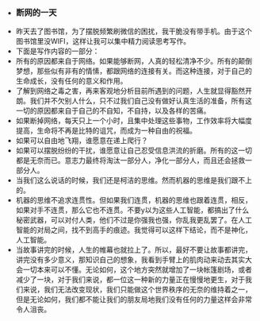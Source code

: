 - ### 断网的一天
- 昨天去了图书馆，为了摆脱频繁刷微信的困扰，我干脆没有带手机。由于这个图书馆里没WIFI，这样让我可以集中精力阅读思考写作。
- 下面是写作内容的一部分：
- 所有的原因都来自于网络。如果能够断网，人真的轻松清净不少。所有的颠倒梦想，那些似有非有的情愫，都跟网络的连接有关。而这种连接，对于自己的生命成长，没有任何的意义和作用。
- 了解到网络之毒之害，再来客观地分析目前所遇到的问题，人生就显得豁然开朗。我们并不欠别人什么，只不过我们自己没有做好认真生活的准备，所有这一切的原因都来自于自己的不自知，不自持，以及各样的苦痛。
- 如果断掉网络，每天只上一个小时，且集中处理这些事物，工作效率将大幅度提高，生命将不再是比特的诅咒，而成为一种自由的祝福。
- 如果可以自由地飞翔，谁愿意在递上爬行？
- 如果可以摆脱纷纷的干扰，谁愿意让自己忍受信息洪流的折磨。所有的这一切都是无奈而已。意志力最终将淘汰一部分人，净化一部分人，而且还会拯救一部分人。
- 当我们这么说话的时候，我们还是柯洁的思维。然而机器的思维是我们跟不上的。
- 机器的思维不追求连贯性。但如果我们连贯，机器的思维也跟着连贯，相反，如果对手不连贯，那么它也不连贯。不要y以为这些人工智能，都搞出了什么秘密武器，可以对付人类，他们不过是你强我也强，你乱我更乱罢了。在人工智能的对局之间，找不到高手的痕迹。我觉得可以这样下结论，而不是神化，人工智能。
- 当故事讲完的时候，人生的帷幕也就拉上了。所以，最好不要让故事都讲完，讲完没有多少意义，那知识自己的想象，我看到手臂上的肌肉动来动去其实大会一切本来可以不懂。无论如何，这个地方突然就增加了一块帐篷剧场，或者减少了一块，对于我们来说，都一位这一种新的力量正在慢慢地更生，对于我们来说，我们无法改变现状，我们只能做这个世界秩序的无奈的维持着之一，但是无论如何，我们都不能让我们的朋友局地我们没有任何的力量这样会非常令人沮丧。
